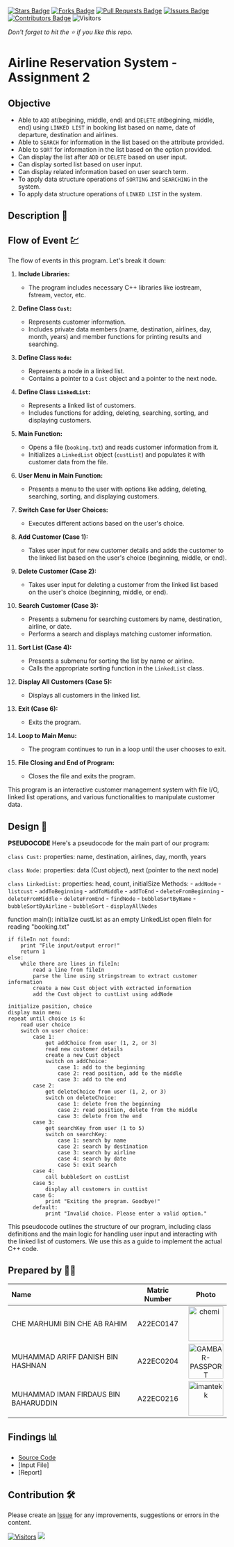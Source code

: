 [![Stars Badge](https://img.shields.io/github/stars/jjn7702/SECJ2013-DSA)](https://github.com/jjn7702/SECJ2013-DSA/Submission/Sample/stargazers)
[![Forks Badge](https://img.shields.io/github/forks/jjn7702/SECJ2013-DSA)](https://github.com/jjn7702/SECJ2013-DSA/Submission/Sample/network/members)
[![Pull Requests Badge](https://img.shields.io/github/issues-pr/jjn7702/SECJ2013-DSA)](https://github.com/jjn7702/SECJ2013-DSA/Submission/Sample/pulls)
[![Issues Badge](https://img.shields.io/github/issues/jjn7702/SECJ2013-DSA)](https://github.com/jjn7702/SECJ2013-DSA/Submission/Sample/issues)
[![Contributors Badge](https://img.shields.io/github/contributors/jjn7702/SECJ2013-DSA?color=2b9348)](https://github.com/jjn7702/SECJ2013-DSA/Submission/Sample/graphs/contributors)
![Visitors](https://api.visitorbadge.io/api/visitors?path=https%3A%2F%2Fgithub.com%2Fjjn7702%2FSECJ2013-DSA%2FSubmission%2FSample&labelColor=%23d9e3f0&countColor=%23697689&style=flat)

_Don't forget to hit the :star: if you like this repo._

# Airline Reservation System - Assignment 2
## Objective
- Able to `ADD` at(begining, middle, end) and `DELETE` at(begining, middle, end) using `LINKED LIST` 
  in booking list based on name, date of departure, destination and airlines.
- Able to `SEARCH` for information in the list based on the attribute provided.
- Able to `SORT` for information in the list based on the option provided.
- Can display the list after `ADD` or `DELETE` based on user input.
- Can display sorted list based on user input.
- Can display related information based on user search term.
- To apply data structure operations of `SORTING` and `SEARCHING` in the system.
- To apply data structure operations of `LINKED LIST` in the system.


## Description 📝


## Flow of Event 💹
The flow of events in this program. Let's break it down:

1. **Include Libraries:**
   - The program includes necessary C++ libraries like iostream, fstream, vector, etc.

2. **Define Class `Cust`:**
   - Represents customer information.
   - Includes private data members (name, destination, airlines, day, month, years) and member functions for printing results and searching.

3. **Define Class `Node`:**
   - Represents a node in a linked list.
   - Contains a pointer to a `Cust` object and a pointer to the next node.

4. **Define Class `LinkedList`:**
   - Represents a linked list of customers.
   - Includes functions for adding, deleting, searching, sorting, and displaying customers.

5. **Main Function:**
   - Opens a file (`booking.txt`) and reads customer information from it.
   - Initializes a `LinkedList` object (`custList`) and populates it with customer data from the file.

6. **User Menu in Main Function:**
   - Presents a menu to the user with options like adding, deleting, searching, sorting, and displaying customers.

7. **Switch Case for User Choices:**
   - Executes different actions based on the user's choice.

8. **Add Customer (Case 1):**
   - Takes user input for new customer details and adds the customer to the linked list based on the user's choice (beginning, middle, or end).

9. **Delete Customer (Case 2):**
   - Takes user input for deleting a customer from the linked list based on the user's choice (beginning, middle, or end).

10. **Search Customer (Case 3):**
    - Presents a submenu for searching customers by name, destination, airline, or date.
    - Performs a search and displays matching customer information.

11. **Sort List (Case 4):**
    - Presents a submenu for sorting the list by name or airline.
    - Calls the appropriate sorting function in the `LinkedList` class.

12. **Display All Customers (Case 5):**
    - Displays all customers in the linked list.

13. **Exit (Case 6):**
    - Exits the program.

14. **Loop to Main Menu:**
    - The program continues to run in a loop until the user chooses to exit.

15. **File Closing and End of Program:**
    - Closes the file and exits the program.

This program is an interactive customer management system with file I/O, linked list operations, and various functionalities to manipulate customer data.


## Design 🎨

**PSEUDOCODE**
Here's a pseudocode for the main part of our program:


`class Cust:`
    properties: name, destination, airlines, day, month, years

`class Node:`
    properties: data (Cust object), next (pointer to the next node)

`class LinkedList:`
    properties: head, count, initialSize
    Methods: 
        - `addNode`
        - `listcust`
        - `addToBeginning`
        - `addToMiddle`
        - `addToEnd`
        - `deleteFromBeginning`
        - `deleteFromMiddle`
        - `deleteFromEnd`
        - `findNode`
        - `bubbleSortByName`
        - `bubbleSortByAirline`
        - `bubbleSort`
        - `displayAllNodes`

function main():
    initialize custList as an empty LinkedList
    open fileIn for reading "booking.txt"

    if fileIn not found:
        print "File input/output error!"
        return 1
    else:
        while there are lines in fileIn:
            read a line from fileIn
            parse the line using stringstream to extract customer information
            create a new Cust object with extracted information
            add the Cust object to custList using addNode

    initialize position, choice
    display main menu
    repeat until choice is 6:
        read user choice
        switch on user choice:
            case 1:
                get addChoice from user (1, 2, or 3)
                read new customer details
                create a new Cust object
                switch on addChoice:
                    case 1: add to the beginning
                    case 2: read position, add to the middle
                    case 3: add to the end
            case 2:
                get deleteChoice from user (1, 2, or 3)
                switch on deleteChoice:
                    case 1: delete from the beginning
                    case 2: read position, delete from the middle
                    case 3: delete from the end
            case 3:
                get searchKey from user (1 to 5)
                switch on searchKey:
                    case 1: search by name
                    case 2: search by destination
                    case 3: search by airline
                    case 4: search by date
                    case 5: exit search
            case 4:
                call bubbleSort on custList
            case 5:
                display all customers in custList
            case 6:
                print "Exiting the program. Goodbye!"
            default:
                print "Invalid choice. Please enter a valid option."


This pseudocode outlines the structure of our program, including class definitions and the main logic for handling user input and interacting with the linked list of customers. We use this as a guide to implement the actual C++ code.


## Prepared by 🧑‍💻

| Name             | Matric Number | Photo                                                         |
| :---------------- | :-------------: | :------------------------------------------------------------: |
| CHE MARHUMI BIN CHE AB RAHIM   | A22EC0147|<a href="https://imgbb.com/"><img src="https://i.ibb.co/hg1vSKm/chemi.jpg" alt="chemi" border="0" width="80" height="80"></a>      |
| MUHAMMAD ARIFF DANISH BIN HASHNAN       | A22EC0204      | <a href="https://ibb.co/CJ4Z8yv"><img src="https://i.ibb.co/gvQp98w/GAMBAR-PASSPORT.jpg" alt="GAMBAR-PASSPORT" width="80" height="80" border="0"></a>  |
| MUHAMMAD IMAN FIRDAUS BIN BAHARUDDIN       | A22EC0216       |<a href="https://imgbb.com/"><img src="https://i.ibb.co/yYcSd4R/imantekk.jpg" alt="imantekk" border="0" width="80" height="80"></a>       |


## Findings 📊

- [Source Code](./Source-code/Assg2.cpp)
- [Input File]
- [Report]

## Contribution 🛠️
Please create an [Issue](https://github.com/jjn7702/SECJ2013-DSA/Submission/Sample/issues) for any improvements, suggestions or errors in the content.

[![Visitors](https://api.visitorbadge.io/api/visitors?path=https%3A%2F%2Fgithub.com%2Fjjn7702&labelColor=%23697689&countColor=%23555555&style=plastic)](https://visitorbadge.io/status?path=https%3A%2F%2Fgithub.com%2Fjjn7702)
![](https://hit.yhype.me/github/profile?user_id=81284918)


